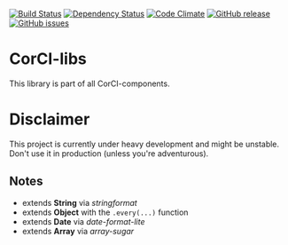 [![Build Status](https://travis-ci.org/beevelop/corci-libs.svg?branch=master)](https://travis-ci.org/beevelop/corci-libs)
[![Dependency Status](https://gemnasium.com/beevelop/corci-libs.svg)](https://gemnasium.com/beevelop/corci-libs)
[![Code Climate](https://codeclimate.com/github/beevelop/corci-libs/badges/gpa.svg)](https://codeclimate.com/github/beevelop/corci-libs)
[![GitHub release](https://img.shields.io/github/release/beevelop/corci-libs.svg?style=flat)](https://github.com/beevelop/corci-libs/releases)
[![GitHub issues](https://img.shields.io/github/issues/beevelop/corci-libs.svg?style=flat)](https://github.com/beevelop/corci-libs/issues)

# CorCI-libs

This library is part of all CorCI-components.

# Disclaimer

This project is currently under heavy development and might be unstable. Don't use it in production (unless you're adventurous).

## Notes
- extends **String** via *stringformat*
- extends **Object** with the `.every(...)` function
- extends **Date** via *date-format-lite*
- extends **Array** via *array-sugar*